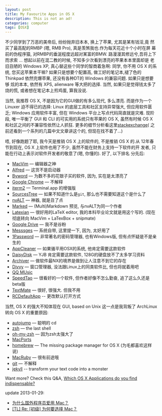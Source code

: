 ```yaml
---
layout: post
title: My Favourite Apps in OS X
description: This is not an ad!
categories: computer
tags: [OSX]
---
```


不少同学到了万恶的美帝后, 纷纷抛弃旧本本, 换上了苹果, 尤其是某有钱淫,竟
然买了最高配的RMBP (嗯, RMB Pro), 真是羡煞我也.作为每天花近十个小时在屏
幕前的伪程序猿, 对RMBP的垂涎程度远超对某富的BMW. 路漫漫其修远兮,吾将上下
而求索 ... 想起以前在混二教的时候, 不知多少次看到漂亮的苹果本本里面却是
老旧丑陋的 Windows XP, 真心替这些个同学的智商着急啊: 同学, 你不用 OS X
的系统, 您买这苹果本干嘛? 如果只是想要个配置高, 做工好的笔记本,褪了色的
Thinkpad 依然完爆苹果, 还没有各种DT的 Windows 的兼容问题. 如果只是想要够
炫的本本, 依然有 XPS, alienware 等大把的选择. 当然, 如果只是觉得钱太多了
烧的慌, 或者想在笔记本上煎鸡蛋, 算我没说.

当然, 我推荐 OS X, 不是因为它的GUI做的有多么现代, 多么漂亮. 而是作为一个
Linuxer 迫不得已的选择: Linux 的底层工具和社区支持异常强大, 但应用软件匮
乏; Windows 应用软件丰富, 但在 Windows 平台上写点代码简直就是灾难. 现阶
段, 唯一平衡了 GUI 和 CLI 的可实用的系统只有苹果的 OS X, 虽然有时候 OS X
和社区之间的不兼容性依然让人抓狂. 更多的细节分析看这里[stackexchange][](
之前还看到一个系列的几篇中文文章讲这个的, 但现在找不着了...)

[stackexchange]: http://programmers.stackexchange.com/questions/51670/why-do-programmers-use-or-recommend-mac-os-x "Why do programmers use or recommend Mac OS X?"

唔, 好像跑题了耶, 我今天是推销 OS X 上的软件的, 不是推销 OS X 的.从
12年春节到现在, OS X 上软件也用了不少, 虽然不能在财务上支持一下软件的开
发者, 只能在行动上表示对软件开发者的敬意了(嗯, 你懂的). 好了,  以下排名
分先后:

* [MacVim](http://code.google.com/p/macvim/) — 编辑器之神
* [Alfred](http://www.alfredapp.com/) — 这货不是启动器
* [Byword](http://bywordapp.com/) — 为数不多的花银子买的软件, 因为, 实在是太漂亮了
* [Google Chrome](http://www.google.com/chrome) — 不解释
* [iterm2](http://www.iterm2.com) — Terminal.app 的增强版
* [SourcesTree](http://www.sourcetreeapp.com/) — 如果不知道什么是`git`, 那么也不需要知道这个是什么了
* [nvALT](http://brettterpstra.com/project/nvalt/) — 神器, 就是丑了点
* [Marked](http://markedapp.com/) — (Multi)Markdown 预览, 与nvALT为同一个作者
* [Latexian](http://tacosw.com/latexian/) — 很好用的LaTeX editor, 我的本科毕业论文就是用这个写的. (现在彻底转向 MacVim + LaTexBox + snipmate)
* [Google Drive](http://drive.google.com) — 我不是谷粉
* [Messsges]() — 系统自带, 这里提一下, 因为, 太好用了
* [1Password](https://agilebits.com/onepassword) — 非常著名的密码管理器, 也有Windows版, 但有点怀疑是不是亲生的
* [AppCleaner](http://www.freemacsoft.net/appcleaner/) — 如果骚平用OSX的系统, 他肯定需要这款软件
* [DaisyDisk](http://www.daisydiskapp.com/) — YJB 肯定需要这款软件, 128G的硬盘放不了太多学习资料
* [Archiver](http://archiverapp.com/) — 做软件最NX的境界是做到让人注意不到它的存在
* [Divvy](http://mizage.com/divvy/) — 窗口管理器, 没法跟Linux上的同类软件比, 但也将就着用吧
* [QQ MUsic](http://y.qq.com/y/static/down/mac.html)
* [SpeedTao](http://www.speedtao.net/) — 很看好的一个软件, 但作者好像不怎么勤奋, 追了这么久还是beta版
* [TextMate](http://macromates.com/) — 很好, 很强大. 但我不用
* [RCDefaultApp](http://www.rubicode.com/Software/RCDefaultApp/) -- 更改默认打开方式

当然, OS X 的强大不知体现在 GUI, based on Unix 这一点是我背叛了
ArchLinux 转向 OS X 的重要原因:

* [autojump](https://github.com/joelthelion/autojump) — 聪明的 cd
* [zsh](http://www.zsh.org/) — the last shell
* [oh-my-zsh](https://github.com/robbyrussell/oh-my-zsh) — 因为zsh太强大了
* [MacPorts](http://www.macports.org/)
* [homebrew](http://mxcl.github.com/homebrew/) — The missing package manager for OS X (为毛都喜欢这样说)
* [MacRuby](http://macruby.org) — 很有前途哦
* [git](http://git-scm.com/) — 不解释
* [jekyll](http://jekyllrb.com/) -- transform your text code into a monster

Want more? Check this Q&A, [Which OS X Applications do you find indispensable?](http://apple.stackexchange.com/questions/82/which-os-x-applications-do-you-find-indispensable)


update 2013-01-29:

* [为什么国外程序员爱用 Mac？
](http://www.vpsee.com/2009/06/why-programmers-love-mac/)
* [\[TL\] Re: \[初级\] 为何要选择 Mac？](http://www.vpsee.com/2010/05/re-tl-why-choose-a-mac/)
